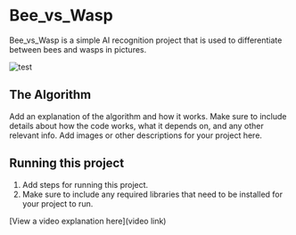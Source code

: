 # Bee_vs_Wasp

Bee_vs_Wasp is a simple AI recognition project that is used to differentiate between bees and wasps in pictures.

![test](https://github.com/user-attachments/assets/d0156474-0088-413f-a743-a38effebdda2)

## The Algorithm

Add an explanation of the algorithm and how it works. Make sure to include details about how the code works, what it depends on, and any other relevant info. Add images or other descriptions for your project here. 

## Running this project

1. Add steps for running this project.
2. Make sure to include any required libraries that need to be installed for your project to run.

[View a video explanation here](video link)
